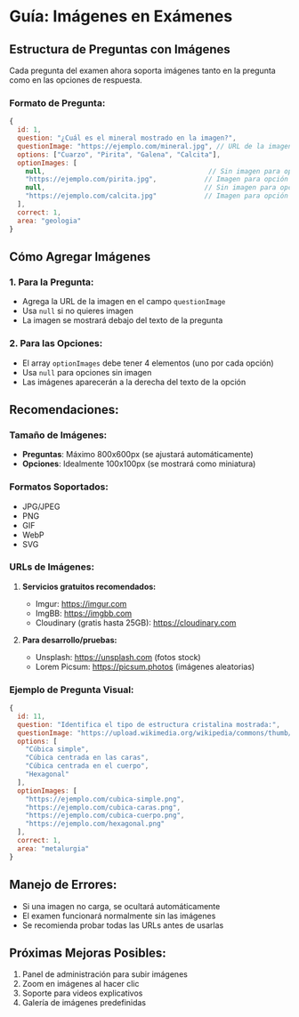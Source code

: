 # Guía: Imágenes en Exámenes

## Estructura de Preguntas con Imágenes

Cada pregunta del examen ahora soporta imágenes tanto en la pregunta como en las opciones de respuesta.

### Formato de Pregunta:

```javascript
{
  id: 1,
  question: "¿Cuál es el mineral mostrado en la imagen?",
  questionImage: "https://ejemplo.com/mineral.jpg", // URL de la imagen de la pregunta
  options: ["Cuarzo", "Pirita", "Galena", "Calcita"],
  optionImages: [
    null,                                         // Sin imagen para opción A
    "https://ejemplo.com/pirita.jpg",            // Imagen para opción B
    null,                                        // Sin imagen para opción C
    "https://ejemplo.com/calcita.jpg"            // Imagen para opción D
  ],
  correct: 1,
  area: "geologia"
}
```

## Cómo Agregar Imágenes

### 1. Para la Pregunta:
- Agrega la URL de la imagen en el campo `questionImage`
- Usa `null` si no quieres imagen
- La imagen se mostrará debajo del texto de la pregunta

### 2. Para las Opciones:
- El array `optionImages` debe tener 4 elementos (uno por cada opción)
- Usa `null` para opciones sin imagen
- Las imágenes aparecerán a la derecha del texto de la opción

## Recomendaciones:

### Tamaño de Imágenes:
- **Preguntas**: Máximo 800x600px (se ajustará automáticamente)
- **Opciones**: Idealmente 100x100px (se mostrará como miniatura)

### Formatos Soportados:
- JPG/JPEG
- PNG
- GIF
- WebP
- SVG

### URLs de Imágenes:
1. **Servicios gratuitos recomendados:**
   - Imgur: https://imgur.com
   - ImgBB: https://imgbb.com
   - Cloudinary (gratis hasta 25GB): https://cloudinary.com

2. **Para desarrollo/pruebas:**
   - Unsplash: https://unsplash.com (fotos stock)
   - Lorem Picsum: https://picsum.photos (imágenes aleatorias)

### Ejemplo de Pregunta Visual:

```javascript
{
  id: 11,
  question: "Identifica el tipo de estructura cristalina mostrada:",
  questionImage: "https://upload.wikimedia.org/wikipedia/commons/thumb/a/a3/NaCl_crystal_structure.png/400px-NaCl_crystal_structure.png",
  options: [
    "Cúbica simple",
    "Cúbica centrada en las caras",
    "Cúbica centrada en el cuerpo",
    "Hexagonal"
  ],
  optionImages: [
    "https://ejemplo.com/cubica-simple.png",
    "https://ejemplo.com/cubica-caras.png",
    "https://ejemplo.com/cubica-cuerpo.png",
    "https://ejemplo.com/hexagonal.png"
  ],
  correct: 1,
  area: "metalurgia"
}
```

## Manejo de Errores:
- Si una imagen no carga, se ocultará automáticamente
- El examen funcionará normalmente sin las imágenes
- Se recomienda probar todas las URLs antes de usarlas

## Próximas Mejoras Posibles:
1. Panel de administración para subir imágenes
2. Zoom en imágenes al hacer clic
3. Soporte para videos explicativos
4. Galería de imágenes predefinidas